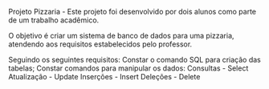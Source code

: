 Projeto Pizzaria - Este projeto foi desenvolvido por dois alunos como parte de um trabalho acadêmico. 

O objetivo é criar um sistema de banco de dados para uma pizzaria, atendendo aos requisitos estabelecidos pelo professor.

Seguindo os seguintes requisitos:
Constar o comando SQL para criação das tabelas;
Constar comandos para manipular os dados:
Consultas - Select
Atualização - Update
Inserções - Insert
Deleções - Delete
